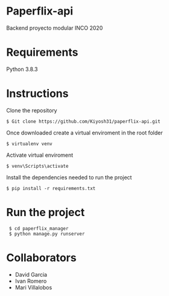 # Paperflix-api
Backend proyecto modular INCO 2020

# Requirements
Python 3.8.3

# Instructions
Clone the repository
```
$ Git clone https://github.com/Kiyosh31/paperflix-api.git
```

Once downloaded create a virtual enviroment in the root folder
```
$ virtualenv venv
```
 
Activate virtual enviroment
``` 
$ venv\Scripts\activate
```
 
Install the dependencies needed to run the project
``` 
$ pip install -r requirements.txt
```
 
# Run the project
```
 $ cd paperflix_manager
 $ python manage.py runserver
```
 
 # Collaborators
 * David Garcia 
 * Ivan Romero
 * Mari Villalobos


